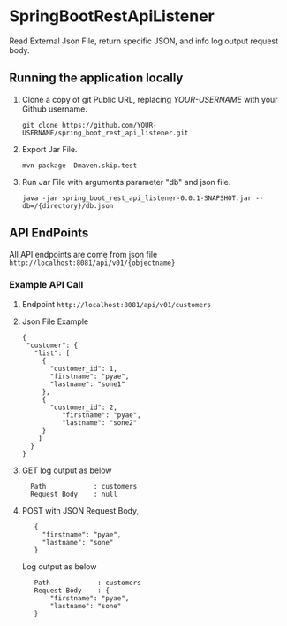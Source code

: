 # SpringBootRestApiListener
Read External Json File, return specific JSON, and info log output request body.

## Running the application locally

1. Clone a copy of git Public URL, replacing *YOUR-USERNAME* with your Github username.

   `git clone https://github.com/YOUR-USERNAME/spring_boot_rest_api_listener.git`
   
2. Export Jar File.

   `mvn package -Dmaven.skip.test`
   
3. Run Jar File with arguments parameter "db" and json file.

   `java -jar spring_boot_rest_api_listener-0.0.1-SNAPSHOT.jar --db=/{directory}/db.json`
   
## API EndPoints
All API endpoints are come from json file `http://localhost:8081/api/v01/{objectname}`

### Example API Call

1. Endpoint
    `http://localhost:8081/api/v01/customers`
  
2. Json File Example
    ```
   {
     "customer": {
       "list": [
         {
           "customer_id": 1,
           "firstname": "pyae",
           "lastname": "sone1"
         },
         {
           "customer_id": 2,
              "firstname": "pyae",
              "lastname": "sone2"
         }
        ]
      }
    }
    ```   
3. GET log output as below
    ```
      Path            : customers
      Request Body    : null
    ```
    
4. POST with JSON Request Body,
   ```
      {
        "firstname": "pyae", 
        "lastname": "sone"
      }
   ```
   
   Log output as below
   
   ```
      Path            : customers
      Request Body    : {
          "firstname": "pyae",
          "lastname": "sone"
      }
   ```

